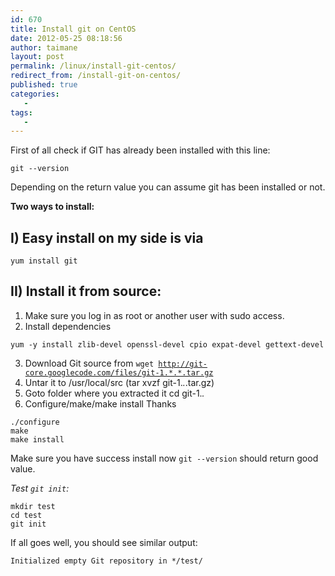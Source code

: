 ```yaml
---
id: 670
title: Install git on CentOS
date: 2012-05-25 08:18:56
author: taimane
layout: post
permalink: /linux/install-git-centos/
redirect_from: /install-git-on-centos/
published: true
categories:
   -
tags:
   -
---
```

First of all check if GIT has already been installed with this line:
```
git --version
```
Depending on the return value you can assume git has been installed or not. 

<strong>Two ways to install:</strong>

## I) Easy install on my side is via 

```
yum install git
```

##  II) Install it from source:

1. Make sure you log in as root or another user with sudo access.
2. Install dependencies 
```
yum -y install zlib-devel openssl-devel cpio expat-devel gettext-devel
```
3. Download Git source from <code>wget http://git-core.googlecode.com/files/git-1.*.*.tar.gz </code>
4. Untar it to /usr/local/src (tar xvzf git-1.*.*.tar.gz)
5. Goto folder where you extracted it cd git-1.*.*
6. Configure/make/make install
Thanks
```
./configure
make
make install
```
Make sure you have success install now <code>git --version</code> should return good value.

_Test `git init`:_
```
mkdir test
cd test
git init
```

If all goes well, you should see similar output:
```
Initialized empty Git repository in */test/
```


